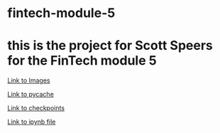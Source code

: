 # fintech-module-5

# this is the project for Scott Speers for the FinTech module 5

[Link to Images](https://github.com/ScottyCodeman/fintech-module-5/tree/main/Images)

[Link to pycache](https://github.com/ScottyCodeman/fintech-module-5/tree/main/Starter_Code/__pycache__)

[Link to checkpoints](https://github.com/ScottyCodeman/fintech-module-5/tree/main/Starter_Code/.ipynb_checkpoints)

[Link to ipynb file](https://github.com/ScottyCodeman/fintech-module-5/blob/main/Starter_Code/.ipynb_checkpoints/financial-planner-checkpoint.ipynb)